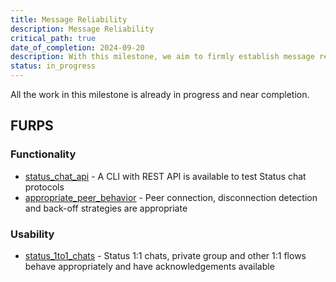 ```yaml
---
title: Message Reliability
description: Message Reliability
critical_path: true
date_of_completion: 2024-09-20
description: With this milestone, we aim to firmly establish message reliability within the Status Chat protocol. 
status: in_progress
---
```


All the work in this milestone is already in progress and near completion.

## FURPS

### Functionality
- [status_chat_api](../furps/status_chat_api.md) - A CLI with REST API is available to test Status chat protocols
- [appropriate_peer_behavior](../furps/appropriate_peer_behavior.md) - Peer connection, disconnection detection and back-off strategies are appropriate


### Usability
- [status_1to1_chats](../furps/status_1to1_chats.md) - Status 1:1 chats, private group and other 1:1 flows behave appropriately and have acknowledgements available